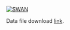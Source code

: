 [![SWAN](https://swanserver.web.cern.ch/swanserver/images/badge_swan_white_150.png)](https://cern.ch/swanserver/cgi-bin/go/?projurl=https://github.com/antoniovilela/ilc-tutorial.git)

Data file download [link](https://desycloud.desy.de/index.php/s/5LmrjGWqziQfMe7).
